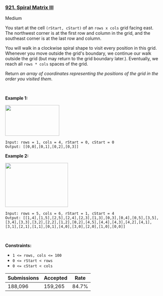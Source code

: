 ### [921. Spiral Matrix III](https://leetcode.com/problems/spiral-matrix-iii/description/?envType=daily-question&envId=2024-08-08)

Medium

You start at the cell `` (rStart, cStart) `` of an `` rows x cols `` grid facing east. The northwest corner is at the first row and column in the grid, and the southeast corner is at the last row and column.

You will walk in a clockwise spiral shape to visit every position in this grid. Whenever you move outside the grid's boundary, we continue our walk outside the grid (but may return to the grid boundary later.). Eventually, we reach all `` rows * cols `` spaces of the grid.

Return _an array of coordinates representing the positions of the grid in the order you visited them_.

 

<strong class="example">Example 1:</strong>

<img alt="" src="https://s3-lc-upload.s3.amazonaws.com/uploads/2018/08/24/example_1.png" style="width: 174px; height: 99px;"/>

```
Input: rows = 1, cols = 4, rStart = 0, cStart = 0
Output: [[0,0],[0,1],[0,2],[0,3]]
```

<strong class="example">Example 2:</strong>

<img alt="" src="https://s3-lc-upload.s3.amazonaws.com/uploads/2018/08/24/example_2.png" style="width: 202px; height: 142px;"/>

```
Input: rows = 5, cols = 6, rStart = 1, cStart = 4
Output: [[1,4],[1,5],[2,5],[2,4],[2,3],[1,3],[0,3],[0,4],[0,5],[3,5],[3,4],[3,3],[3,2],[2,2],[1,2],[0,2],[4,5],[4,4],[4,3],[4,2],[4,1],[3,1],[2,1],[1,1],[0,1],[4,0],[3,0],[2,0],[1,0],[0,0]]
```

 

__Constraints:__

*   `` 1 <= rows, cols <= 100 ``
*   `` 0 <= rStart < rows ``
*   `` 0 <= cStart < cols ``

| Submissions    | Accepted     | Rate   |
| -------------- | ------------ | ------ |
| 188,096 | 159,265 | 84.7% |